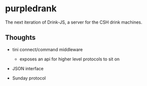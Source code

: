 # purpledrank

The next iteration of Drink-JS, a server for the CSH drink machines.


## Thoughts


- tini connect/command middleware
	- exposes an api for higher level protocols to sit on

- JSON interface
- Sunday protocol